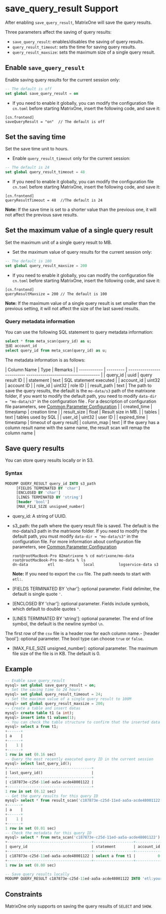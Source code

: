 # save_query_result Support

After enabling `save_query_result`, MatrixOne will save the query results.

Three parameters affect the saving of query results:

- `save_query_result`: enables/disables the saving of query results.
- `query_result_timeout`: sets the time for saving query results.
- `query_result_maxsize`: sets the maximum size of a single query result.

## Enable `save_query_result`

Enable saving query results for the current session only:

```sql
-- The default is off
set global save_query_result = on  
```

- If you need to enable it globally, you can modify the configuration file `cn.toml` before starting MatrixOne, insert the following code, and save it:

```
[cn.frontend]
saveQueryResult = "on"  // The default is off
```

## Set the saving time

Set the save time unit to hours.

- Enable `query_result_timeout` only for the current session:

```sql
-- The default is 24
set global query_result_timeout = 48
```

- If you need to enable it globally, you can modify the configuration file `cn.toml` before starting MatrixOne, insert the following code, and save it:

```
[cn.frontend]
queryResultTimeout = 48  //The default is 24
```

__Note:__ If the save time is set to a shorter value than the previous one, it will not affect the previous save results.

## Set the maximum value of a single query result

Set the maximum unit of a single query result to MB.

- Set the maximum value of query results for the current session only:

```sql
-- The default is 100
set global query_result_maxsize = 200
```

- If you need to enable it globally, you can modify the configuration file `cn.toml` before starting MatrixOne, insert the following code, and save it:

```
[cn.frontend]
queryResultMaxsize = 200 // The default is 100
```

__Note:__ If the maximum value of a single query result is set smaller than the previous setting, it will not affect the size of the last saved results.

### Query metadata information

You can use the following SQL statement to query metadata information:

```sql
select * from meta_scan(query_id) as u;
当前 account_id
select query_id from meta_scan(query_id) as u;
```

The metadata information is as follows:

| Column Name | Type | Remarks |
| ------------ | --------- | -------------------------- ------------------------------------- |
| query_id | uuid | query result ID |
| statement | text | SQL statement executed |
| account_id | uint32 | account ID |
| role_id | uint32 | role ID |
| result_path | text | The path to save the query results, the default is the `mo-data/s3` path of the matrixone folder, if you want to modify the default path, you need to modify `data-dir = "mo-data/s3"` in the configuration file . For a description of configuration file parameters, see [Common Parameter Configuration](../../System-Parameters/configuration-settings.md) |
| created_time | timestamp | creation time |
| result_size | float | Result size in MB. |
| tables | text | tables used by SQL |
| user_id | uint32 | user ID |
| expired_time | timestamp | timeout of query result|
| column_map | text | If the query has a column result name with the same name, the result scan will remap the column name |

## Save query results

You can store query results locally or in S3.

### Syntax

```sql
MODUMP QUERY_RESULT query_id INTO s3_path
     [FIELDS TERMINATED BY 'char']
     [ENCLOSED BY 'char']
     [LINES TERMINATED BY 'string']
     [header 'bool']
     [MAX_FILE_SIZE unsigned_number]
```

- query_id: A string of UUID.

- s3_path: the path where the query result file is saved. The default is the mo-data/s3 path in the matrixone folder. If you need to modify the default path, you must modify `data-dir = "mo-data/s3"` in the configuration file. For more information about configuration file parameters, see [Common Parameter Configuration](../../System-Parameters/configuration-settings.md)

   ```
   root@rootMacBook-Pro 02matrixone % cd matrixone/mo-data
   root@rootMacBook-Pro mo-data % ls
   dn-data         etl             local           logservice-data s3
   ```

   __Note:__ If you need to export the `csv` file. The path needs to start with `etl:`.

- [FIELDS TERMINATED BY 'char']: optional parameter. Field delimiter, the default is single quote `'`.

- [ENCLOSED BY 'char']: optional parameter. Fields include symbols, which default to double quotes `"`.

- [LINES TERMINATED BY 'string']: optional parameter. The end of line symbol, the default is the newline symbol `\n`.

The first row of the `csv` file is a header row for each column name.- [header 'bool']: optional parameter. The bool type can choose `true` or `false`.

- [MAX_FILE_SIZE unsigned_number]: optional parameter. The maximum file size of the file is in KB. The default is 0.

## Example

```sql
-- Enable save_query_result
mysql> set global save_query_result = on;
-- Set the saving time to 24 hours
mysql> set global query_result_timeout = 24;
-- Set the maximum value of a single query result to 100M
mysql> set global query_result_maxsize = 200;
-- Create a table and insert datas
mysql> create table t1 (a int);
mysql> insert into t1 values(1);
-- You can check the table structure to confirm that the inserted data is correct
mysql> select a from t1;
+------+
| a    |
+------+
|    1 |
+------+
1 row in set (0.16 sec)
-- Query the most recently executed query ID in the current session
mysql> select last_query_id();
+--------------------------------------+
| last_query_id()                      |
+--------------------------------------+
| c187873e-c25d-11ed-aa5a-acde48001122 |
+--------------------------------------+
1 row in set (0.12 sec)
-- Get the query results for this query ID
mysql> select * from result_scan('c187873e-c25d-11ed-aa5a-acde48001122') as t;
+------+
| a    |
+------+
|    1 |
+------+
1 row in set (0.01 sec)
-- Check the metadata for this query ID
mysql> select * from meta_scan('c187873e-c25d-11ed-aa5a-acde48001122') as t;
+--------------------------------------+------------------+------------+---------+---------------------------------------------------------------------+---------------------+----------------------+--------+---------+---------------------+-----------+
| query_id                             | statement        | account_id | role_id | result_path                                                         | create_time         | result_size          | tables | user_id | expired_time        | ColumnMap |
+--------------------------------------+------------------+------------+---------+---------------------------------------------------------------------+---------------------+----------------------+--------+---------+---------------------+-----------+
| c187873e-c25d-11ed-aa5a-acde48001122 | select a from t1 |          0 |       0 | SHARED:/query_result/sys_c187873e-c25d-11ed-aa5a-acde48001122_1.blk | 2023-03-14 19:45:45 | 0.000003814697265625 | t1     |       1 | 2023-03-15 19:45:45 | t1.a -> a |
+--------------------------------------+------------------+------------+---------+---------------------------------------------------------------------+---------------------+----------------------+--------+---------+---------------------+-----------+
1 row in set (0.00 sec)

-- Save query results locally
MODUMP QUERY_RESULT c187873e-c25d-11ed-aa5a-acde48001122 INTO 'etl:your_local_path';
```

## Constraints

MatrixOne only supports on saving the query results of `SELECT` and `SHOW`.

